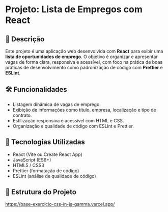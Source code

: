 # Projeto: Lista de Empregos com React

## 📌 Descrição

Este projeto é uma aplicação web desenvolvida com **React** para exibir uma **lista de oportunidades de emprego**. O objetivo é organizar e apresentar vagas de forma clara, responsiva e acessível, com foco na prática de boas práticas de desenvolvimento como padronização de código com **Prettier** e **ESLint**.

## 🛠️ Funcionalidades

- Listagem dinâmica de vagas de emprego.
- Exibição de informações como título, empresa, localização e tipo de contrato.
- Estilização responsiva e acessível com HTML e CSS.
- Organização e qualidade de código com ESLint e Prettier.

## 🚀 Tecnologias Utilizadas

- React (Vite ou Create React App)
- JavaScript (ES6+)
- HTML5 / CSS3
- Prettier (formatação de código)
- ESLint (análise de qualidade de código)

## 📁 Estrutura do Projeto

https://base-exercicio-css-in-js-gamma.vercel.app/

